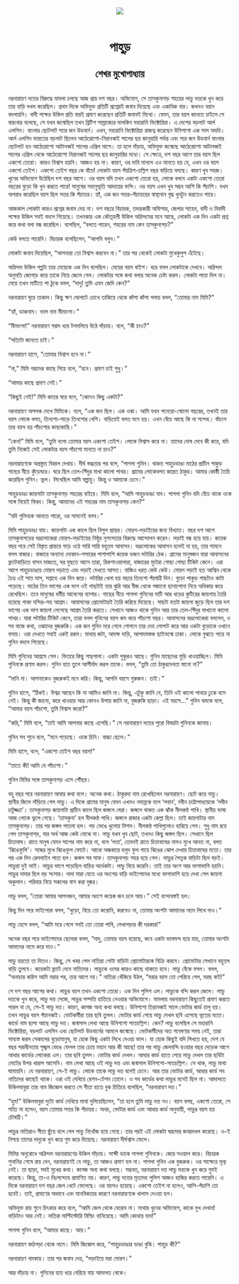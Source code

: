 <div align=center> <img src="../../metadata/images/rabibasariya/পাহুড়-শেখর-মুখোপাধ্যায়.jpg" align="center"></div><br><h1 align=center>পাহুড়</h1>
<h2 align=center>শেখর মুখোপাধ্যায়</h2><br>নরনারায়ণ দত্তের বিরুদ্ধে মামলা চলছে আজ প্রায় দশ বছর। অভিযোগ, সে তাসকুনাগড় শহরের লাড়ু দত্তকে খুন করে তার বাড়ি দখল করেছিল। প্রথম দিকে অভিযুক্ত প্রতিটি প্রশ্নেরই জবাব দিয়েছে এবং একাধিক বার। কখনও বয়ান বদলায়নি। বাদী পক্ষের উকিল প্রতি বারই প্রমাণ করেছেন প্রতিটি জবাবই মিথ্যে। যেমন, তার বয়স জানতে চাইলে সে বারংবার বলেছে, সে যখন জন্মেছিল তখন ব্রিটিশ সাম্রাজ্যের মালকিন মহারানি ভিক্টোরিয়া। এ দেশের বড়লাট আর্ল এলগিন। বাংলার ছোটলাট স্যার জন উডবার্ন। এখন, মহারানি ভিক্টোরিয়া রাজত্ব করেছেন উনিশশো এক সাল অবধি। আর্ল এলগিন ভারতের বড়লাট ছিলেন আঠেরোশো-নিরানব্বই সালের ছয় জানুয়ারি পর্যন্ত এবং স্যর জন উডবার্ন বাংলার ছোটলাট হন আঠেরোশো আটানব্বই সালের এপ্রিল মাসে। তা হলে দাঁড়ায়, অভিযুক্ত জন্মেছে আঠেরোশো আটানব্বই সালের এপ্রিল থেকে আঠেরোশো নিরানব্বই সালের ছয় জানুয়ারির মধ্যে। সে ক্ষেত্রে, দশ বছর আগে তার বয়স ছিল একশো তেরো। কারও বিশ্বাস হয়নি। আজও হয় না। কারণ, ওর দাবি মানলে এও মানতে হয় যে, এখন ওর বয়স একশো তেইশ। একশো তেইশ বছর কে বাঁচে! লোকটা বয়স পঁয়ত্রিশ-চল্লিশ বছর বাড়িয়ে বলছে। কারণ খুব সহজ। খুনের অভিযোগ উঠেছিল দশ বছর আগে। ওর বয়স যদি তখন একশো তেরো হয়, লোকে বলবে একটা একশো তেরো বছরের বুড়ো কি খুন করতে পারে! মানুষের সহানুভূতি আদায়ের ফন্দি। ওর বয়স এখন খুব সম্ভব আশি কি পঁচাশি। যখন অপরাধ করেছিল বয়স ছিল সত্তর কি পঁচাত্তর। হ্যাঁ, এক জন সত্তর-পঁচাত্তরের স্বাস্থ্যবান বৃদ্ধ খুনটুন করতেও পারে।

আজকাল লোকটা কারও প্রশ্নের জবাব দেয় না। দশ বছরে বিচারক, তদন্তকারী অফিসার, জেলার সাহেব, বাদী ও বিবাদী পক্ষের উকিল সবই বদলে গিয়েছে। তখনকার এক কৌতূহলী উকিল অরিন্দমের মনে আছে, লোকটা এক দিন একটা প্রশ্ন করে কথা বলা বন্ধ করেছিল। বলেছিল, “বলতে পারেন, শহরের নাম কেন তাসকুনাগড়?”

কেউ বলতে পারেনি। বিচারক বলেছিলেন, “আপনি বলুন।”

লোকটা জবাব দিয়েছিল, “আপনারা তো বিশ্বাস করবেন না।” তার পর থেকেই লোকটা মুখেকুলুপ এঁটেছে।

অরিন্দম উকিল গল্পটা তার মেয়েকে এক দিন বলেছিল। মেয়ের বয়স বাইশ। ধরে বসল লোকটাকে দেখবে। অরিন্দম অনুমতি জোগাড় করে তাকে নিয়ে জেলে গেল। লোকটার সঙ্গে কথা বলার অনেক চেষ্টা করল। লোকটা পাত্তা দিল না। মেয়ে তখন মাটিতে পা ঠুকে বলল, “দাদু! তুমি এমন জেদি কেন?”

নরনারায়ণ ঘুরে তাকাল। কিছু ক্ষণ ঘোলাটে চোখে তাকিয়ে থেকে কাঁপা কাঁপা গলায় বলল, “তোমার নাম মিমি?”

“হ্যাঁ, ডাকনাম। ভাল নাম মীমাংসা।”

“মীমাংসা!” নরনারায়ণ গরাদ ধরে টলমলিয়ে উঠে দাঁড়ায়। বলে, “কী চাও?”

“সত্যিটা জানতে চাই।”

নরনারায়ণ হাসে, “তোমার বিশ্বাস হবে না।”

“না,” মিমি গরাদের কাছে গিয়ে বলে, “হবে। প্রমাণ চাই শুধু।”

“আমার কাছে প্রমাণ নেই।”

“কিছুই নেই!” মিমি কাতর স্বরে বলে, “কোনও কিছু একটা?”

নরনারায়ণ অপলক দেখে মিমিকে। বলে, “এক জন ছিল। এক ওঝা। আমি যখন পনেরো-ষোলো বছরের, তখনই তার বয়স লোকে বলত, তিনশো-সাড়ে তিনশোর বেশি। বাড়িয়েই বলত মনে হয়। এখন বেঁচে আছে কি না সন্দেহ। বাঁচলে তার বয়স হয় পাঁচশোর কাছাকাছি।”

“কেন!” মিমি বলে, “তুমি বলো তোমার বয়স একশো তেইশ। লোকে বিশ্বাস করে না। তাদের দোষ দেবে কী করে, যদি তুমি নিজেই সেই লোকটার বয়স পাঁচশো মানতে না চাও?”

নরনারায়ণকে অপ্রস্তুত বিহ্বল দেখায়। দীর্ঘ স্তব্ধতার পর বলে, “পাগলা গুনিন। থাকত পাহুড়ডাঙা মাঠের প্রাচীন পাকুড় গাছের নীচে কুঁড়েঘরে। ঘরে ছিল তেল-সিঁদুর মাখা কালো পাথর। গ্রামের লোকেবলত জাগ্রত ঠাকুর। আমার কোষ্ঠী তৈরি করেছিল গুনিন। ভুল। লিখেছিল আমি স্বল্পায়ু। কিন্তু ও আমাকে চেনে।”

পাহুড়ডাঙা জায়গাটা তাসকুনাগড় শহরের বাইরে। মিমি বলে, “আমি পাহুড়ডাঙা যাব। পাগলা গুনিন যদি বেঁচে থাকে ওকে সঙ্গে নিয়েই ফিরব। কিন্তু, আমাদের এই শহরের নাম তাসকুনাগড় কেন?”

“যদি গুনিনকে আনতে পারো, ওর সামনেই বলব।”

মিমি পাহুড়ডাঙা যায়। জায়গাটা এক কালে ছিল বিপুল প্রান্তর। মোরগ-লড়াইয়ের জন্য বিখ্যাত। বছর দশ আগে তাসকুনাগড়ের ভদ্রলোকেরা মোরগ-লড়াইয়ের নিষ্ঠুর নৃশংসতার বিরুদ্ধে আন্দোলন করেন। লড়াই বন্ধ হয়ে যায়। কয়েক বছর পরে সেই বিস্তৃত প্রান্তরে গড়ে ওঠে সারি সারি বহুতল আবাসন। ভদ্রলোকের আবাসন হলেই যা হয়, তার সামনে বসল বাজার। বাজারে অন্যান্য দোকান-পসারের পাশাপাশি কয়েক ডজন লটারির ঠেক। গ্রামের মানুষজন যারা আবাসনের ফ্ল্যাটবাড়িতে বাসন মাজতে, ঘর মুছতে আসে তারা, রিকশাওয়ালারা, বাজারের মুটেরা গোছা গোছা টিকিট কেনে। এরা আগে পাহুড়ডাঙায় মোরগ লড়াতে এবং লড়াই দেখতে আসত। বাজিও ধরত কেউ কেউ। মোরগ লড়াই হত আশ্বিন থেকে চৈত্র এই সাত মাস, সপ্তাহে এক দিন করে। লটারির খেলা হয় বছরে তিনশো পঁয়ষট্টি দিন। বুড়ো পাকুড় গাছটাও কাটা পড়েছে। মাঠের তিন ভাগের এক ভাগ ওই গাছটাই তার ঝুরি আর বীজ থেকে গজানো ছানাপোনা নিয়ে অধিকার করে রেখেছিল। তবে মানুষের ধর্মীয় আবেগের ব্যাপার। গাছের নীচে পাগলা গুনিনের মাটি আর খড়ের কুটিরের জায়গায় তৈরি হয়েছে পাকা মন্দির-সহ আশ্রম। আবাসনের প্রোমোটারই তৈরি করিয়ে দিয়েছে। গাছটা যতটা জায়গা জুড়ে ছিল তার দশ ভাগের এক ভাগ জায়গা লেগেছে আশ্রম তৈরি করতে। সেখানে আজও থাকে গুনিন আর তার তেল-সিঁদুর মাখানো কালো পাথর। যারা লটারির টিকিট কেনে, তারা বলল গুনিনের বয়স কম করে পাঁচশো বছর। আবাসনের ভদ্রলোকেরা বললেন, ও সব বাজে কথা, ওঝাদের বুজরুকি। এক জন গুনিন মরে গেলে গোপনে তার দেহ লোপাট করে আর একটা বুড়োকে ওখানে বসায়। ওরা দেখতে সবাই একই রকম। মাথায় জটা, আবক্ষ দাড়ি, আপাদমস্তক ছাইভস্মে ঢাকা। লোকে বুঝতে পারে না গুনিন বদলে গিয়েছে।

মিমি গুনিনের আশ্রমে গেল। ভিতরে কিছু গাছপালা। একটা পুকুরও আছে। গুনিন মাছেদের মুড়ি খাওয়াচ্ছিল। মিমি গুনিনকে প্রণাম করল। গুনিন হাত তুলে আশীর্বাদ করল তাকে। বলল, “তুমি তো ঠাকুরদেবতা মানো না?”

 “মানি না। আপনাকেও বুজরুকই মনে করি। কিন্তু, আপনি বয়সে গুরুজন। তাই।”

গুনিন হাসে, “ঠিকই। ঈশ্বর আছেন কি না আমিও জানি না। কিন্তু, এটুকু জানি যে, তিনি ওই কালো পাথরে ঢুকে বসে নেই। কিন্তু কী জানো, করে খাওয়ার আর কোনও উপায় জানি না, বুজরুকি ছাড়া। এই বয়সে…” গুনিন থমকে বলে, “আমার বয়স পাঁচশো, তুমি বিশ্বাস করো?”

“করি,” মিমি বলে, “তাই আমি আপনার কাছে এসেছি।” সে নরনারায়ণ দত্তের পুরো বিষয়টা গুনিনকে জানায়।

গুনিন সব শুনে বলে, “মনে পড়েছে। ওকে চিনি। বাচ্চা ছেলে।”

মিমি হাসে, বলে, “একশো তেইশ বছর বয়স!”

“তাতে কী! আমি যে পাঁচশো।”

গুনিন মিমির সঙ্গে তাসকুনাগড় এসে পৌঁছয়।

বহু বছর পরে নরনারায়ণ আবার কথা বলে। অনেক কথা। ঠাকুরদা নাম রেখেছিলেন নরনারায়ণ। ছোট করে নাড়ু। স্থানীয় জিভে দাঁড়িয়ে গেল লাড়ু। এ দিকে গ্রামের মানুষ যেমন এখনও নবান্নকে বলে ‘লবান’, নবীন চট্টোপাধ্যায়কে ‘লবীন চাটুজ্জ্যা’। তাসকুনাগড় জায়গাটা প্রাচীন কালে ছিল জঙ্গলে ঘেরা। জঙ্গলে থাকত এক ঝাঁক নীলকণ্ঠ পাখি। স্থানীয় ভাষা আজ লোকে ভুলে গেছে। ‘তাসকুনা’ হল নীলকণ্ঠ পাখি। জঙ্গলে রাজার একটা কেল্লা ছিল। তাই জায়গাটার নাম তাসকুনাগড়। তার পর জঙ্গল পাতলা হল। গড় ভেঙে ধুলোয় মিশল। নীলকণ্ঠ পাখিগুলোও হারিয়ে গেল। শুধু নাম রয়ে গেল তাসকুনাগড়, যার অর্থ আজ কেউ বোঝে না। লাড়ু যখন খুব ছোট, তখনও কিছু জঙ্গল ছিল। সেখানে ছিল চিতাবাঘ। রাতে মানুষ যেমন সাপের নাম করে না, বলে ‘লতা’, তেমনই রাতে চিতাবাঘের নামও মুখে আনত না, বলত ‘ঝিঙেফুলি’। সন্ধের মুখে ঝিঙেফুল ফোটে। আধো অন্ধকারে হলুদ ফুল গায়ে ঝিঙের ঝোপ দেখায় চিতাবাঘের মতো। তার পর এক দিন রেললাইন পাতা হল। জঙ্গল সব সাফ। তাসকুনাগড় শহর হয়ে গেল। লাড়ুর পৈতৃক বাড়িটা ছিল বড়ই। লাড়ুরা দুই ভাই। লাড়ুর ভাগে পড়েছিল বাড়ির অর্ধেকটা। লাড়ু বিয়ে করেনি। তাই তার অংশ আর ভাগাভাগি হয়নি। লাড়ুর দাদার ছিল বড় সংসার। দাদা মারা যেতে ওর অংশের বাড়ি ভাইপোদের মধ্যে ভাগাভাগি হয়ে দেখা গেল জায়গা অকুলান। পরিবার নিয়ে সকলের বাস করা দুষ্কর।

লাড়ু বলল, “তোরা আমার আপনজন, আমার অংশে কয়েক জন চলে আয়।” সেই বন্দোবস্তই হল।

কিছু দিন পরে ভাইপোরা বলল, “খুড়ো, বিয়ে তো করোনি, করবেও না, তোমার অংশটা আমাদের নামে লিখে দাও।”

লাড়ু হেসে বলল, “আমি মরে গেলে সবই তো তোরা পাবি, লেখাপড়ার কী দরকার!”

অনেক বছর পরে ভাইপোদের ছেলেরা বলল, “দাদু, তোমার বয়স হয়েছে, কবে একটা ভালমন্দ হয়ে যায়, তোমার অংশটা আমাদের নামে করে দাও।”

লাড়ু হয়তো তা দিতও। কিন্তু, সে খবর পেল নাতিরা গোটা বাড়িটা প্রোমোটারকে বিক্রি করবে। প্রোমোটার সেখানে বহুতল বাড়ি তুলবে। কয়েকটা ফ্ল্যাট দেবে নাতিদের। লাড়ুকে ওদের কারও কাছে থাকতে হবে। লাড়ু বেঁকে বসল। বলল, “অনাচার করিস আমি মরার পর, তার আগে নয়।” নাতিরা খেঁকিয়ে উঠল, “মরার বয়স তো পেরিয়ে গেল, মরছ কই!”

সে দশ বছর আগের কথা। লাড়ুর বয়স তখন একশো তেরো। এক দিন পুলিশ এল। লাড়ুকে বন্দি করল জেলে। লাড়ু দত্তকে খুন করে, লাড়ু দত্ত সেজে, লাড়ুর সম্পত্তি হাতিয়ে নেওয়ার অভিযোগে। মামলায় নরনারায়ণ কিছুতেই প্রমাণ করতে পারল না যে, সে-ই লাড়ু দত্ত। কারণ, কাগজ অন্য কথা বলছে। উনিশশো তিরানব্বই সালে ভোটার কার্ড চালু হয়। তখন লাড়ুর বয়স পঁচানব্বই। ভোটকর্মীরা তার ছবি তুলল। ভোটার কার্ড পেয়ে লাড়ু দেখল ছবি এসেছে ভূতের মতো। কার্ডে নাম ছাপা আছে লাড়ু দত্ত। জন্মসাল লেখা আছে উনিশশো সাতচল্লিশ। কেন? লাড়ু বলেছিল সে মহারানি ভিক্টোরিয়া, বড়লাট এলগিন এবং ছোটলাট উডবার্নের আমলে জন্মেছে। ভোটকর্মীদের অত গবেষণার সময় নেই, তারা সাব্যস্ত করল সেকালের বুড়োমানুষ, যা হোক কিছু একটা লিখে দেওয়া ভাল। যা হোক কিছুই যদি লিখতে হয়, দেশ যে বছর পরাধীনতার শৃঙ্খল ভেঙে ফেলল তার চেয়ে মহান আর কী আছে! তার পর লাড়ু জেলবন্দি হওয়ার বছর দেড়েক আগে আধার কার্ডের লোকেরা এল। তার ছবি তুলল। ভোটার কার্ড দেখল। আধার কার্ড হাতে পেয়ে লাড়ু দেখল তার ছবিটা মোটের উপর খারাপ আসেনি। নাম লেখা আছে ওই লাড়ু দত্ত এবং জন্মসাল উনিশশো-সাতচল্লিশ। সে থাক, লাড়ু মাথা ঘামায়নি। যে নরনারায়ণ, সে-ই লাড়ু। লোকে তাকে লাড়ু দত্ত বলেই চেনে। আর তার ভোটার কার্ড, আধার কার্ড সব নাতিদের কাছেই থাকে। ওরা ওই দেখিয়ে রেশন-টেশন তোলে। ও সব কার্ডের কথা লাড়ুর মনেই ছিল না। আদালতে উকিলবাবুরা তার নাম জিজ্ঞেস করতে সে গীতা হাতে বুক চিতিয়ে বলেছিল, “নরনারায়ণ দত্ত।”

“হুম!” উকিলবাবুরা দুটো কার্ড দেখিয়ে মাথা দুলিয়েছিলেন, “তা হলে তুমি লাড়ু দত্ত নও। বয়স বলছ, একশো তেরো, সে সত্যি না হলেও, বয়স তোমার সত্তর কি পঁচাত্তর। অথচ, ভোটার কার্ড এবং আধার কার্ড অনুযায়ী, লাড়ুর বয়স হয় চৌষট্টি।”

লাড়ুর নাতিরাও গীতা ছুঁয়ে বলে গেল লাড়ু নিখোঁজ হয়ে গেছে। তার পরই এই লোকটা ঘরদোর জবরদখল করেছে। ও-ই নিশ্চয় তাদের দাদুকে খুন করে গুম করে দিয়েছে। নরনারায়ণ দীর্ঘশ্বাস ফেলে।

মিমির অনুরোধে অরিন্দম নরনারায়ণের উকিল দাঁড়ায়। সাক্ষী ডাকে পাগলা গুনিনকে। জোর সওয়াল করে। বিচারক শুনানির শেষে রায় দেন, নরনারায়ণই যে লাড়ু, তা আজও প্রমাণ হল না। পাগলা গুনিন এক বুজরুক। ওর সাক্ষ্যের মূল্য নেই। তা ছাড়া, সবই মুখের কথা। কাগজ অন্য কথা বলছে। সম্ভবত, নরনারায়ণ দত্ত লাড়ু দত্তকে খুন করে গুমই করেছে। কিন্তু, তা-ও নিঃসন্দেহে প্রমাণিত নয়। কারণ, লাড়ু দত্তের মৃতদেহ পুলিশ আজও হাজির করতে পারেনি। এ দিকে নরনারায়ণ দশ বছর জেল খেটে ফেলেছে। ওর বয়সও হয়েছে। একশো তেইশ না হলেও, আশি-পঁচাশি তো হবেই। তাই, প্রমাণের অভাবে এবং মানবিকতার কারণে নরনারায়ণকে খালাস দেওয়া হল।

অভিযুক্ত রায় শুনে চিৎকার করে বলে, “আমি জেল থেকে বেরোব না। মাথায় খুনের অভিযোগ, কাকে মুখ দেখাব! বাড়িটাও আর নেই। নাতিরা মাল্টিস্টোরি বিল্ডিং বানিয়েছে। আমি কোথায় যাব!”

পাগলা গুনিন বলে, “আমার কাছে। আয়।”

নরনারায়ণ কাঠগড়া থেকে নামে। মিমি জিজ্ঞেস করে, “পাহুড়ডাঙার ডাঙা বুঝি। পাহুড় কী?”

নরনারায়ণ থমকায়। তার পর জবাব দেয়, “লড়াইয়ে মরা মোরগ।”

আর দাঁড়ায় না। গুনিনের হাত ধরে বেরিয়ে যায় আদালত থেকে।
